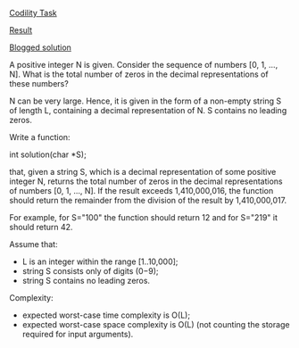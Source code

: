 [Codility Task](https://codility.com/programmers/challenges/mu2011/)

[Result]()

[Blogged solution](http://blog.codility.com/2011/12/mu-2011-certificate-solution.html)

A positive integer N is given. Consider the sequence of numbers [0, 1, ..., N]. What is the total number of zeros in the decimal representations of these numbers?

N can be very large. Hence, it is given in the form of a non-empty string S of length L, containing a decimal representation of N. S contains no leading zeros.

Write a function:

int solution(char *S);

that, given a string S, which is a decimal representation of some positive integer N, returns the total number of zeros in the decimal representations of numbers [0, 1, ..., N]. If the result exceeds 1,410,000,016, the function should return the remainder from the division of the result by 1,410,000,017.

For example, for S="100" the function should return 12 and for S="219" it should return 42.

Assume that:

* L is an integer within the range [1..10,000];
* string S consists only of digits (0−9);
* string S contains no leading zeros.

Complexity:

* expected worst-case time complexity is O(L);
* expected worst-case space complexity is O(L) (not counting the storage required for input arguments).
